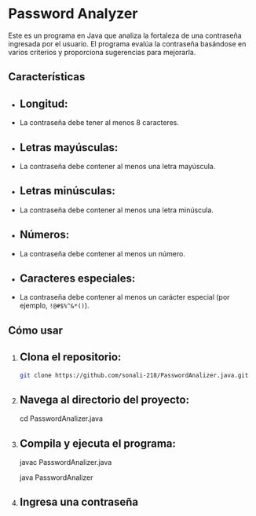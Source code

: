 # Password Analyzer

Este es un programa en Java que analiza la fortaleza de una contraseña ingresada por el usuario. 
El programa evalúa la contraseña basándose en varios criterios y proporciona sugerencias para mejorarla.

## Características

- ## Longitud:
- La contraseña debe tener al menos 8 caracteres.
- ## Letras mayúsculas:
- La contraseña debe contener al menos una letra mayúscula.
- ## Letras minúsculas:
- La contraseña debe contener al menos una letra minúscula.
- ## Números:
- La contraseña debe contener al menos un número.
- ## Caracteres especiales:
- La contraseña debe contener al menos un carácter especial (por ejemplo, `!@#$%^&*()`).

## Cómo usar

1. ## Clona el repositorio:
   ```bash
   git clone https://github.com/sonali-218/PasswordAnalizer.java.git
2. ## Navega al directorio del proyecto:
   cd PasswordAnalizer.java
3. ## Compila y ejecuta el programa:
   javac PasswordAnalizer.java

   java PasswordAnalizer
5. ## Ingresa una contraseña

